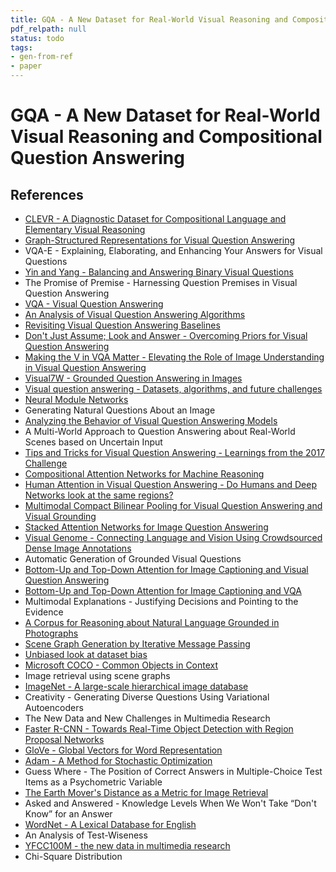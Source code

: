 ```yaml
---
title: GQA - A New Dataset for Real-World Visual Reasoning and Compositional Question Answering
pdf_relpath: null
status: todo
tags:
- gen-from-ref
- paper
---
```


# GQA - A New Dataset for Real-World Visual Reasoning and Compositional Question Answering

## References

- [CLEVR - A Diagnostic Dataset for Compositional Language and Elementary Visual Reasoning](./clevr-a-diagnostic-dataset-for-compositional-language-and-elementary-visual-reasoning.md)
- [Graph-Structured Representations for Visual Question Answering](./graph-structured-representations-for-visual-question-answering.md)
- VQA-E - Explaining, Elaborating, and Enhancing Your Answers for Visual Questions
- [Yin and Yang - Balancing and Answering Binary Visual Questions](./yin-and-yang-balancing-and-answering-binary-visual-questions.md)
- The Promise of Premise - Harnessing Question Premises in Visual Question Answering
- [VQA - Visual Question Answering](./vqa-visual-question-answering.md)
- [An Analysis of Visual Question Answering Algorithms](./an-analysis-of-visual-question-answering-algorithms.md)
- [Revisiting Visual Question Answering Baselines](./revisiting-visual-question-answering-baselines.md)
- [Don't Just Assume; Look and Answer - Overcoming Priors for Visual Question Answering](./don-t-just-assume-look-and-answer-overcoming-priors-for-visual-question-answering.md)
- [Making the V in VQA Matter - Elevating the Role of Image Understanding in Visual Question Answering](./making-the-v-in-vqa-matter-elevating-the-role-of-image-understanding-in-visual-question-answering.md)
- [Visual7W - Grounded Question Answering in Images](./visual7w-grounded-question-answering-in-images.md)
- [Visual question answering - Datasets, algorithms, and future challenges](./visual-question-answering-datasets-algorithms-and-future-challenges.md)
- [Neural Module Networks](./neural-module-networks.md)
- Generating Natural Questions About an Image
- [Analyzing the Behavior of Visual Question Answering Models](./analyzing-the-behavior-of-visual-question-answering-models.md)
- A Multi-World Approach to Question Answering about Real-World Scenes based on Uncertain Input
- [Tips and Tricks for Visual Question Answering - Learnings from the 2017 Challenge](./tips-and-tricks-for-visual-question-answering-learnings-from-the-2017-challenge.md)
- [Compositional Attention Networks for Machine Reasoning](./compositional-attention-networks-for-machine-reasoning.md)
- [Human Attention in Visual Question Answering - Do Humans and Deep Networks look at the same regions?](./human-attention-in-visual-question-answering-do-humans-and-deep-networks-look-at-the-same-regions.md)
- [Multimodal Compact Bilinear Pooling for Visual Question Answering and Visual Grounding](./multimodal-compact-bilinear-pooling-for-visual-question-answering-and-visual-grounding.md)
- [Stacked Attention Networks for Image Question Answering](./stacked-attention-networks-for-image-question-answering.md)
- [Visual Genome - Connecting Language and Vision Using Crowdsourced Dense Image Annotations](./visual-genome-connecting-language-and-vision-using-crowdsourced-dense-image-annotations.md)
- Automatic Generation of Grounded Visual Questions
- [Bottom-Up and Top-Down Attention for Image Captioning and Visual Question Answering](./bottom-up-and-top-down-attention-for-image-captioning-and-visual-question-answering.md)
- [Bottom-Up and Top-Down Attention for Image Captioning and VQA](./bottom-up-and-top-down-attention-for-image-captioning-and-vqa.md)
- Multimodal Explanations - Justifying Decisions and Pointing to the Evidence
- [A Corpus for Reasoning about Natural Language Grounded in Photographs](./a-corpus-for-reasoning-about-natural-language-grounded-in-photographs.md)
- [Scene Graph Generation by Iterative Message Passing](./scene-graph-generation-by-iterative-message-passing.md)
- [Unbiased look at dataset bias](./unbiased-look-at-dataset-bias.md)
- [Microsoft COCO - Common Objects in Context](./microsoft-coco-common-objects-in-context.md)
- Image retrieval using scene graphs
- [ImageNet - A large-scale hierarchical image database](./imagenet-a-large-scale-hierarchical-image-database.md)
- Creativity - Generating Diverse Questions Using Variational Autoencoders
- The New Data and New Challenges in Multimedia Research
- [Faster R-CNN - Towards Real-Time Object Detection with Region Proposal Networks](./faster-r-cnn-towards-real-time-object-detection-with-region-proposal-networks.md)
- [GloVe - Global Vectors for Word Representation](./glove-global-vectors-for-word-representation.md)
- [Adam - A Method for Stochastic Optimization](./adam-a-method-for-stochastic-optimization.md)
- Guess Where - The Position of Correct Answers in Multiple-Choice Test Items as a Psychometric Variable
- [The Earth Mover's Distance as a Metric for Image Retrieval](./the-earth-mover-s-distance-as-a-metric-for-image-retrieval.md)
- Asked and Answered - Knowledge Levels When We Won't Take “Don't Know” for an Answer
- [WordNet - A Lexical Database for English](./wordnet-a-lexical-database-for-english.md)
- An Analysis of Test-Wiseness
- [YFCC100M - the new data in multimedia research](./yfcc100m-the-new-data-in-multimedia-research.md)
- Chi-Square Distribution
